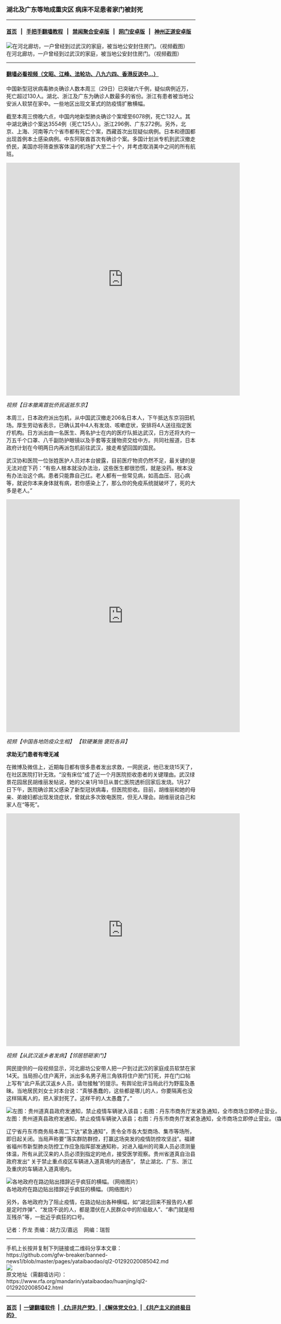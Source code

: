 ### 湖北及广东等地成重灾区    病床不足患者家门被封死
------------------------

#### [首页](https://github.com/gfw-breaker/banned-news1/blob/master/README.md) &nbsp;&nbsp;|&nbsp;&nbsp; [手把手翻墙教程](https://github.com/gfw-breaker/guides/wiki) &nbsp;&nbsp;|&nbsp;&nbsp; [禁闻聚合安卓版](https://github.com/gfw-breaker/bn-android) &nbsp;&nbsp;|&nbsp;&nbsp; [网门安卓版](https://github.com/oGate2/oGate) &nbsp;&nbsp;|&nbsp;&nbsp; [神州正道安卓版](https://github.com/SzzdOgate/update) 



<div id="headerimg">
 <img alt="在河北廊坊，一户曾经到过武汉的家庭，被当地公安封住房门。（视频截图）" src="https://www.rfa.org/mandarin/yataibaodao/huanjing/ql2-01292020085042.html/m0129-ql2p1.jpg/@@images/28709d16-bb81-4efb-8ba7-c41ff817e87a.jpeg" title="在河北廊坊，一户曾经到过武汉的家庭，被当地公安封住房门。（视频截图）"/>
 <div id="headerimgcontents">
  <div id="headerimgcaption">
   <span>
    在河北廊坊，一户曾经到过武汉的家庭，被当地公安封住房门。（视频截图）
   </span>
   <!-- zoomattribute -->
  </div>
  <!-- headerimgcaption -->
 </div>
 <!-- headerimagecontents -->
</div>

<hr/>


#### [翻墙必看视频（文昭、江峰、法轮功、八九六四、香港反送中...）](http://167.172.214.107/home.html)

<div id="storytext">
 <div>
  <div class="slot_header">
  </div>
 </div>
 <p>
  中国新型冠状病毒肺炎确诊人数本周三（29日）已突破六千例，疑似病例近万，死亡超过130人。湖北、浙江及广东为确诊人数最多的省份。浙江有患者被当地公安派人软禁在家中。一些地区出现文革式的防疫情扩散横幅。
 </p>
 <p>
  截至本周三傍晚六点，中国内地新型肺炎确诊个案增至6078例，死亡132人。其中湖北确诊个案达3554例（死亡125人）。浙江296例、广东272例。另外，北京、上海、河南等六个省市都有死亡个案，西藏首次出现疑似病例。日本和德国都出现首例本土感染病例。中东阿联酋首次有确诊个案。多国计划派专机到武汉撤走侨民，美国亦将筛查旅客体温的机场扩大至二十个，并考虑取消美中之间的所有航班。
 </p>
 <p>
 </p>
 <p>
  <iframe frameborder="0" height="620" scrolling="no" src="https://www.facebook.com/plugins/video.php?href=https%3A%2F%2Fwww.facebook.com%2FRFAChinese%2Fvideos%2F161992978576969%2F&amp;show_text=0&amp;width=622" width="622">
  </iframe>
 </p>
 <p>
  <i>
   视频【日本撤离首批侨民返抵东京】
  </i>
 </p>
 <p>
 </p>
 <p>
 </p>
 <p>
  本周三，日本政府派出包机，从中国武汉撤走206名日本人，下午抵达东京羽田机场。厚生劳动省表示，已确认其中4人有发烧、咳嗽症状，安排将4人送往指定医疗机构。日方派出由一名医生、两名护士在内的医疗队抵达武汉，日方还将大约一万五千个口罩、八千副防护眼镜以及手套等支援物资交给中方。共同社报道，日本政府计划在今明两日内再派包机前往武汉，接走希望回国的国民。
 </p>
 <p>
  武汉协和医院一位张姓医护人员对本台披露，目前医疗物资仍然不足，最关键的是无法对症下药：“有些人根本就没办法治，这些医生都很恐慌，就是没药。根本没有办法治这个病。患者只能靠自己扛。老人都有一些常见病，如高血压、冠心病等，就说你本来身体就有病，若你感染上了，那么你的免疫系统就破坏了，死的大多是老人。”
 </p>
 <p>
 </p>
 <p>
  <iframe frameborder="0" height="620" scrolling="no" src="https://www.facebook.com/plugins/video.php?href=https%3A%2F%2Fwww.facebook.com%2FRFAChinese%2Fvideos%2F230305244632802%2F&amp;show_text=0&amp;width=622" width="622">
  </iframe>
 </p>
 <p>
  <i>
   视频【中国各地防疫众生相】 【软硬兼施 褒贬各异】
  </i>
 </p>
 <p>
 </p>
 <p>
  <b>
   求助无门患者有增无减
  </b>
 </p>
 <p>
  在微博及微信上，近期每日都有很多患者发出求救，一网民说，他已发烧15天了，在社区医院打针无效。“没有床位”成了近一个月医院拒收患者的关键理由。武汉绿景花园居民胡维丽发帖说，她的父亲1月18日从普仁医院透析回家后发烧。1月27日下午，医院确诊其父感染了新型冠状病毒，但医院拒收。目前，胡维丽和她的母亲、弟媳妇都出现发烧症状，曾就此多次致电医院，但无人理会。胡维丽说自己和家人在“等死”。
 </p>
 <p>
 </p>
 <p>
  <iframe frameborder="0" height="620" scrolling="no" src="https://www.facebook.com/plugins/video.php?href=https%3A%2F%2Fwww.facebook.com%2FRFAChinese%2Fvideos%2F2758877700848548%2F&amp;show_text=0&amp;width=622" width="622">
  </iframe>
 </p>
 <p>
  <i>
   视频【从武汉返乡者发病】【邻居怒砸家门】
  </i>
 </p>
 <p>
 </p>
 <p>
  网民提供的一段视频显示，河北廊坊公安带人把一户到过武汉的家庭成员软禁在家14天。当局担心住户离开，派出多名男子用三角铁将住户房门钉死，并在门口帖上写有“此户系武汉返乡人员，请勿接触”的提示。有舆论批评当局此行为野蛮及愚昧。当地居民刘女士对本台说：“真够愚蠢的，这些都是哪儿的人，你要隔离也没这样隔离人的，把人家封死了。这样干的人太愚蠢了。”
 </p>
 <p>
 </p>
 <p>
  <div class="image-inline captioned" style="width:2060px;">
   <div style="width:2060px;">
    <img alt="左图：贵州道真县政府发通知，禁止疫情车辆驶入该县；右图：丹东市商务厅发紧急通知，全市商场立即停止营业。（媒体人提供/记者乔龙）" src="https://www.rfa.org/mandarin/yataibaodao/huanjing/ql2-01292020085042.html/m0129-ql2p3-5.jpg" title="左图：贵州道真县政府发通知，禁止疫情车辆驶入该县；右图：丹东市商务厅发紧急通知，全市商场立即停止营业。（媒体人提供/记者乔龙）"/>
   </div>
   <div class="image-caption">
    <span style="width:2060px;">
     左图：贵州道真县政府发通知，禁止疫情车辆驶入该县；右图：丹东市商务厅发紧急通知，全市商场立即停止营业。（媒体人提供/记者乔龙）
    </span>
    <span class="copyright">
     Photo: RFA
    </span>
   </div>
  </div>
 </p>
 <p>
  辽宁省丹东市商务局本周二下达“紧急通知”，责令全市各大型商场、集市等场所，即日起关闭。当局声称要“落实群防群控，打赢这场突发的疫情防控攻坚战”。福建省福州市新型肺炎防控工作应急指挥部发通知称，对进入福州的司乘人员必须测量体温，所有从武汉来的人员必须到指定的地点，接受医学观察。贵州省道真自治县政府发出“ 关于禁止重点疫区车辆进入道真境内的通告”， 禁止湖北、广东、浙江及重庆的车辆进入道真境内。
 </p>
 <p>
 </p>
 <p>
  <div class="image-inline captioned" style="width:799px;">
   <div style="width:799px;">
    <img alt="各地政府在路边贴出措辞近乎疯狂的横幅。（网络图片）" src="https://www.rfa.org/mandarin/yataibaodao/huanjing/ql2-01292020085042.html/m0129-ql2p4.jpg" title="各地政府在路边贴出措辞近乎疯狂的横幅。（网络图片）"/>
   </div>
   <div class="image-caption">
    <span style="width:799px;">
     各地政府在路边贴出措辞近乎疯狂的横幅。（网络图片）
    </span>
    <span class="copyright">
    </span>
   </div>
  </div>
 </p>
 <p>
  另外，各地政府为了阻止疫情，在路边帖出各种横幅，如“湖北回来不报告的人都是定时炸弹”、“发烧不说的人，都是潜伏在人民群众中的阶级敌人”、“串门就是相互残杀”等，一批近乎疯狂的口号。
 </p>
 <p>
 </p>
 <p>
  记者：乔龙 责编：胡力汉/嘉远    网编：瑞哲
 </p>
</div>

<hr/>
手机上长按并复制下列链接或二维码分享本文章：<br/>
https://github.com/gfw-breaker/banned-news1/blob/master/pages/yataibaodao/ql2-01292020085042.md <br/>
<a href='https://github.com/gfw-breaker/banned-news1/blob/master/pages/yataibaodao/ql2-01292020085042.md'><img src='https://github.com/gfw-breaker/banned-news1/blob/master/pages/yataibaodao/ql2-01292020085042.md.png'/></a> <br/>
原文地址（需翻墙访问）：https://www.rfa.org/mandarin/yataibaodao/huanjing/ql2-01292020085042.html


------------------------
#### [首页](https://github.com/gfw-breaker/banned-news1/blob/master/README.md) &nbsp;|&nbsp; [一键翻墙软件](https://github.com/gfw-breaker/nogfw/blob/master/README.md) &nbsp;| [《九评共产党》](https://github.com/gfw-breaker/9ping.md/blob/master/README.md#九评之一评共产党是什么) | [《解体党文化》](https://github.com/gfw-breaker/jtdwh.md/blob/master/README.md) | [《共产主义的终极目的》](https://github.com/gfw-breaker/gczydzjmd.md/blob/master/README.md)


<img src='http://gfw-breaker.win/banned-news/pages/yataibaodao/ql2-01292020085042.md' width='0px' height='0px'/>